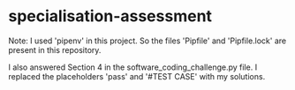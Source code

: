 # specialisation-assessment
Note: I used 'pipenv' in this project. So the files 'Pipfile' and 'Pipfile.lock' are present in this repository.

I also answered Section 4 in the software_coding_challenge.py file. I replaced the placeholders 'pass' and '#TEST CASE' 
with my solutions.